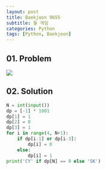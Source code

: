 ```yaml
---
layout: post
title: Baekjoon 9655
subtitle: 돌 게임
categories: Python
tags: [Python, Baekjoon]
---
```


## 01. Problem

<img src="https://github.com/WoojinJeonkr/WoojinJeonkr.github.io/blob/main/assets/images/post_image/baekjoon/baekjoon_9655.png?raw=true">

## 02. Solution

```Python
N = int(input())
dp = [-1] * 1001
dp[1] = 1
dp[2] = 0
dp[3] = 1
for i in range(4, N+1):
    if dp[i-1] or dp[i-3]:
        dp[i] = 0
    else:
        dp[i] = 1
print('CY' if dp[N] == 0 else 'SK')
```
